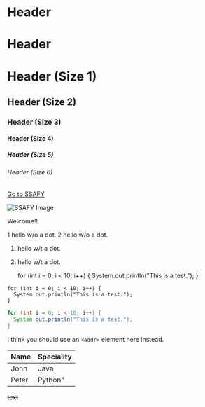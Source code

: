 <h1> Header
<H1> Header

# Header (Size 1)
## Header (Size 2)
### Header (Size 3)
#### Header (Size 4)
##### Header (Size 5)
###### Header (Size 6)

[Go to SSAFY](www.ssafy.com)

![SSAFY Image](https://edu.ssafy.com/asset/images/logo.png)

Welcome!!

1 hello w/o a dot.
2 hello w/o a dot.
1. hello w/t a dot.
2. hello w/t a dot.

    
    for (int i = 0; i < 10; i++) {
      System.out.println("This is a test.");
    }
    

```
for (int i = 0; i < 10; i++) {
  System.out.println("This is a test.");
}
```

```Java
for (int i = 0; i < 10; i++) {
  System.out.println("This is a test.");
}
```


I think you should use an
`<addr>` element here instead.

Name | Speciality
-------- | -------------
John | Java
Peter | Python"

~~text~~
